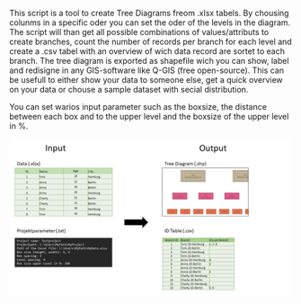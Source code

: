 This script is a tool to create Tree Diagrams freom .xlsx tabels. By chousing colunms in a specific oder you can set the oder of the levels in the diagram. The script will than get all possible combinations of values/attributs to create branches, count the number of records per branch for each level and create a .csv tabel with an overview of wich data record are sortet to each branch. The tree diagram is exported as shapefile wich you can show, label and redisigne in any GIS-software like Q-GIS (free open-source). This can be usefull to either show your data to someone else, get a quick overview on your data or chouse a sample dataset with secial distribution. 

You can set warios input parameter such as the boxsize, the distance between each box and to the upper level and the boxsize of the upper level in %.

<img src="images\Overview.jpg" width="500">
